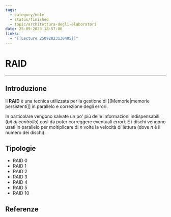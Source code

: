 ```yaml
---
tags:
  - category/note
  - status/finished
  - topic/architettura-degli-elaboratori
date: 25-09-2023 18:57:06
links:
  - "[[Lecture 25092023130405]]"
---
```

# RAID
---
## Introduzione
Il **RAID** è una tecnica utilizzata per la gestione di [[Memorie|memorie persistenti]] in parallelo e correzione degli errori.

In particolare vengono salvate un po' più delle informazioni indispensabili (_bit di controllo_) così da poter correggere eventuali errori. E i dischi vengono usati in parallelo per moltiplicare di $n$ volte la velocità di lettura (dove $n$ è il numero dei dischi).

## Tipologie
- RAID 0
- RAID 1
- RAID 2
- RAID 3
- RAID 4
- RAID 5
- RAID 10

## Referenze